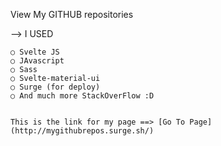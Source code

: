 View My GITHUB repositories

--> I USED  
    
    ○ Svelte JS
    ○ JAvascript
    ○ Sass
    ○ Svelte-material-ui
    ○ Surge (for deploy)
    ○ And much more StackOverFlow :D
    
    
    This is the link for my page ==> [Go To Page](http://mygithubrepos.surge.sh/)
